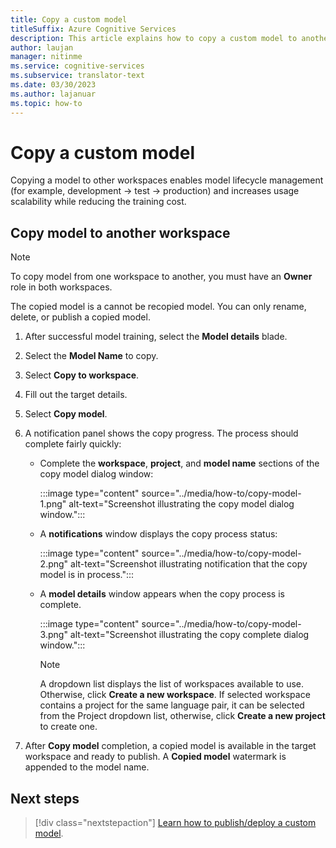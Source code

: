```yaml
---
title: Copy a custom model
titleSuffix: Azure Cognitive Services
description: This article explains how to copy a custom model to another workspace using the Azure Cognitive Services Custom Translator.
author: laujan
manager: nitinme
ms.service: cognitive-services
ms.subservice: translator-text
ms.date: 03/30/2023
ms.author: lajanuar
ms.topic: how-to
---
```

# Copy a custom model

Copying a model to other workspaces enables model lifecycle management (for example, development → test → production) and increases usage scalability while reducing the training cost.

## Copy model to another workspace

   > [!Note]
   >
   > To copy model from one workspace to another, you must have an **Owner** role in both workspaces.
   >
   > The copied model is a cannot be recopied model. You can only rename, delete, or publish a copied model.

1. After successful model training, select the **Model details** blade.

1. Select the **Model Name** to copy.

1. Select **Copy to workspace**.

1. Fill out the target details.

1. Select **Copy model**.

1. A notification panel shows the copy progress. The process should complete fairly quickly:

   * Complete the **workspace**, **project**, and **model name** sections of the copy model dialog window:

      :::image type="content" source="../media/how-to/copy-model-1.png" alt-text="Screenshot illustrating the copy model dialog window.":::

   * A **notifications** window displays the copy process status:

      :::image type="content" source="../media/how-to/copy-model-2.png" alt-text="Screenshot illustrating notification that the copy model is in process.":::

   * A **model details** window appears when the copy process is complete.

      :::image type="content" source="../media/how-to/copy-model-3.png" alt-text="Screenshot illustrating the copy complete dialog window.":::

      > [!Note]
      >
      > A dropdown list displays the list of workspaces available to use. Otherwise, click **Create a new workspace**.
      > If selected workspace contains a project for the same language pair, it can be selected from the Project dropdown list, otherwise, click **Create a new project** to create one.

1. After **Copy model** completion, a copied model is available in the target workspace and ready to publish. A **Copied model** watermark is appended to the model name.

## Next steps

> [!div class="nextstepaction"]
> [Learn how to publish/deploy a custom model](publish-model.md).
